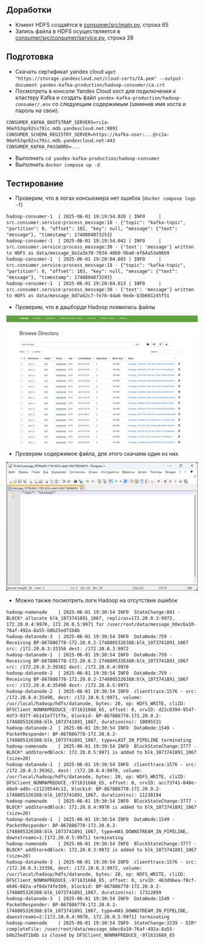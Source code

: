 ## Доработки
* Клиент HDFS создаётся в [consumer/src/main.py](consumer/src/main.py), строка 65
* Запись файла в HDFS осуществляется в [consumer/src/consumer/service.py](consumer/src/consumer/service.py), строка 28

## Подготовка

* Скачать сертификат yandex cloud `wget "https://storage.yandexcloud.net/cloud-certs/CA.pem" --output-document yandex-kafka-production/hadoop-consumer/ca.crt`
* Посмотреть в консоли Yandex Cloud хост для подключения к кластеру Kafka и создать файл `yandex-kafka-production/hadoop-consumer/.env` со следующим содержимым (заменив имя хоста и пароль на свои):
```
CONSUMER_KAFKA_BOOTSTRAP_SERVERS=rc1a-96eh53qo92ss79ic.mdb.yandexcloud.net:9091
CONSUMER_SCHEMA_REGISTRY_SERVER=https://kafka-user:...@rc1a-96eh53qo92ss79ic.mdb.yandexcloud.net:443
CONSUMER_KAFKA_PASSWORD=...
```
* Выполнить `cd yandex-kafka-production/hadoop-consumer`
* Выполнить `docker compose up -d`

## Тестирование

* Проверим, что в логах консьюмера нет ошибок (`docker compose logs -f`)
```
hadoop-consumer-1  | 2025-06-01 19:19:54.020 | INFO     | src.consumer.service:process_message:18 - {"topic": "kafka-topic", "partition": 0, "offset": 102, "key": null, "message": {"text": "message"}, "timestamp": 1748804873253}
hadoop-consumer-1  | 2025-06-01 19:19:54.042 | INFO     | src.consumer.service:process_message:30 - {'text': 'message'} written to HDFS as data/message_8e2a3e70-703d-4060-9ba0-ef64a53e06b9
hadoop-consumer-1  | 2025-06-01 19:20:04.003 | INFO     | src.consumer.service:process_message:18 - {"topic": "kafka-topic", "partition": 0, "offset": 103, "key": null, "message": {"text": "message"}, "timestamp": 1748804873293}
hadoop-consumer-1  | 2025-06-01 19:20:04.013 | INFO     | src.consumer.service:process_message:30 - {'text': 'message'} written to HDFS as data/message_8d7a62c7-fe78-44a6-9ede-b3b601245f51
```

* Проверим, что в дашборде Hadoop появились файлы

![files](README_img/scr_files.png)

* Проверим содержимое файла, для этого скачаем один из них

![file](README_img/scr_file.png)

* Можно также посмотреть логи Hadoop на отсутствие ошибок 

```
hadoop-namenode    | 2025-06-01 19:30:54 INFO  StateChange:801 - BLOCK* allocate blk_1073741891_1067, replicas=172.20.0.3:9972, 172.20.0.4:9970, 172.20.0.5:9971 for /user/root/data/message_b0ec6a10-76af-492a-8a55-b8b25ed71b8b
hadoop-datanode-3  | 2025-06-01 19:30:54 INFO  DataNode:759 - Receiving BP-867886778-172.20.0.2-1748805326388:blk_1073741891_1067 src: /172.20.0.3:33356 dest: /172.20.0.3:9972
hadoop-datanode-1  | 2025-06-01 19:30:54 INFO  DataNode:759 - Receiving BP-867886778-172.20.0.2-1748805326388:blk_1073741891_1067 src: /172.20.0.3:39362 dest: /172.20.0.4:9970
hadoop-datanode-2  | 2025-06-01 19:30:54 INFO  DataNode:759 - Receiving BP-867886778-172.20.0.2-1748805326388:blk_1073741891_1067 src: /172.20.0.4:35490 dest: /172.20.0.5:9971
hadoop-datanode-2  | 2025-06-01 19:30:54 INFO  clienttrace:1576 - src: /172.20.0.4:35490, dest: /172.20.0.5:9971, volume: /usr/local/hadoop/hdfs/datanode, bytes: 20, op: HDFS_WRITE, cliID: DFSClient_NONMAPREDUCE_-971631668_65, offset: 0, srvID: d22c0394-9547-4df3-937f-6b141e771f7e, blockid: BP-867886778-172.20.0.2-1748805326388:blk_1073741891_1067, duration(ns): 10095531
hadoop-datanode-2  | 2025-06-01 19:30:54 INFO  DataNode:1549 - PacketResponder: BP-867886778-172.20.0.2-1748805326388:blk_1073741891_1067, type=LAST_IN_PIPELINE terminating
hadoop-namenode    | 2025-06-01 19:30:54 INFO  BlockStateChange:3777 - BLOCK* addStoredBlock: 172.20.0.5:9971 is added to blk_1073741891_1067 (size=20)
hadoop-datanode-1  | 2025-06-01 19:30:54 INFO  clienttrace:1576 - src: /172.20.0.3:39362, dest: /172.20.0.4:9970, volume: /usr/local/hadoop/hdfs/datanode, bytes: 20, op: HDFS_WRITE, cliID: DFSClient_NONMAPREDUCE_-971631668_65, offset: 0, srvID: acc73f41-048e-48a9-ad8c-c21220544c12, blockid: BP-867886778-172.20.0.2-1748805326388:blk_1073741891_1067, duration(ns): 11238194
hadoop-namenode    | 2025-06-01 19:30:54 INFO  BlockStateChange:3777 - BLOCK* addStoredBlock: 172.20.0.4:9970 is added to blk_1073741891_1067 (size=20)
hadoop-datanode-1  | 2025-06-01 19:30:54 INFO  DataNode:1549 - PacketResponder: BP-867886778-172.20.0.2-1748805326388:blk_1073741891_1067, type=HAS_DOWNSTREAM_IN_PIPELINE, downstreams=1:[172.20.0.5:9971] terminating
hadoop-namenode    | 2025-06-01 19:30:54 INFO  BlockStateChange:3777 - BLOCK* addStoredBlock: 172.20.0.3:9972 is added to blk_1073741891_1067 (size=20)
hadoop-datanode-3  | 2025-06-01 19:30:54 INFO  clienttrace:1576 - src: /172.20.0.3:33356, dest: /172.20.0.3:9972, volume: /usr/local/hadoop/hdfs/datanode, bytes: 20, op: HDFS_WRITE, cliID: DFSClient_NONMAPREDUCE_-971631668_65, offset: 0, srvID: 463d9bea-f8cf-4646-882a-af6de74fe3b9, blockid: BP-867886778-172.20.0.2-1748805326388:blk_1073741891_1067, duration(ns): 17312899
hadoop-datanode-3  | 2025-06-01 19:30:54 INFO  DataNode:1549 - PacketResponder: BP-867886778-172.20.0.2-1748805326388:blk_1073741891_1067, type=HAS_DOWNSTREAM_IN_PIPELINE, downstreams=2:[172.20.0.4:9970, 172.20.0.5:9971] terminating
hadoop-namenode    | 2025-06-01 19:30:54 INFO  StateChange:3239 - DIR* completeFile: /user/root/data/message_b0ec6a10-76af-492a-8a55-b8b25ed71b8b is closed by DFSClient_NONMAPREDUCE_-971631668_65
```